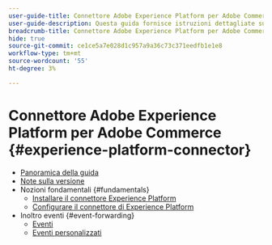 ```yaml
---
user-guide-title: Connettore Adobe Experience Platform per Adobe Commerce
user-guide-description: Questa guida fornisce istruzioni dettagliate sull’utilizzo di Adobe Experience Platform Connector per Adobe Commerce.
breadcrumb-title: Connettore Adobe Experience Platform per Adobe Commerce
hide: true
source-git-commit: ce1ce5a7e028d1c957a9a36c73c371eedfb1e1e8
workflow-type: tm+mt
source-wordcount: '55'
ht-degree: 3%

---
```


# Connettore Adobe Experience Platform per Adobe Commerce {#experience-platform-connector}

- [Panoramica della guida](overview.md)
- [Note sulla versione](release-notes.md)
- Nozioni fondamentali {#fundamentals}
   - [Installare il connettore Experience Platform](install.md)
   - [Configurare il connettore di Experience Platform](connect-data.md)
- Inoltro eventi {#event-forwarding}
   - [Eventi](events.md)
   - [Eventi personalizzati](custom-events.md)
